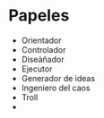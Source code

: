 # Papeles
+ Orientador
+ Controlador
+ Diseàñador
+ Ejecutor
+ Generador de ideas
+ Ingeniero del caos
+ Troll
+

